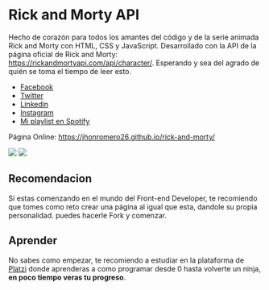 # Rick and Morty API

Hecho de corazón para todos los amantes del código y de la serie animada Rick and Morty con HTML, CSS y JavaScript. Desarrollado con la API de la página oficial de Rick and Morty: https://rickandmortyapi.com/api/character/. Esperando y sea del agrado de quién se toma el tiempo de leer esto.

* [Facebook](http://facebook.com/JhonRomero26/) 
* [Twitter](https://twitter.com/JRomeroGonzaga) 
* [Linkedin](https://www.linkedin.com/in/romero-jhon/)
* [Instagram](https://www.instagram.com/romero__jhon/ )
* [Mi playlist en Spotify](https://open.spotify.com/playlist/7yeOSHlnvay6ZNPINZmjby?si=M7YkqV2rQNCkaiW1lmZvUQ)

Página Online: https://jhonromero26.github.io/rick-and-morty/

![](https://i.ibb.co/2n7nfF6/Deepin-Screenshot-Seleccionar-rea-202003251212030.png)
![](https://i.ibb.co/3MGYfvR/Deepin-Screenshot-Seleccionar-rea-20200325124930.png)

## Recomendacion
Si estas comenzando en el mundo del Front-end Developer, te recomiendo que tomes como reto crear una página al igual que esta, dandole su propia personalidad. puedes hacerle Fork y comenzar.

## Aprender
No sabes como empezar, te recomiendo a estudiar en la plataforma de [Platzi](http://platzi.com/r/RomeroJhon "Platzi") donde aprenderas a como programar desde 0 hasta volverte un ninja, **en poco tiempo veras tu progreso**.

